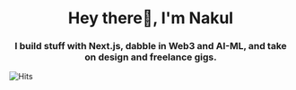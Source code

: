 <h1 align="center">Hey there👋, I'm Nakul</h1>
<h3 align="center">I build stuff with Next.js, dabble in Web3 and AI-ML, and take on design and freelance gigs.</h3>

![Hits](https://hits.seeyoufarm.com/api/count/incr/badge.svg?url=https://github.com/naaakul&count_bg=%2379C83D&title_bg=%23555555&icon=github.svg&icon_color=%23E7E7E7&title=Profile+Views&edge_flat=false)

